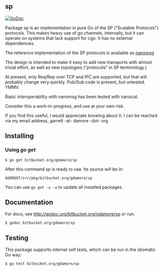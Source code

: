 ## sp

[![GoDoc](https://godoc.org/bitbucket.org/gdamore/sp?status.png)](https://godoc.org/bitbucket.org/gdamore/sp)

Package sp is an implementation in pure Go of the SP ("Scalable Protocols")
protocols.  This makes heavy use of go channels, internally, but it can
operate on systems that lack support for cgo.  It has no external dependencies.

The reference implementation of the SP protocols is available as [nanomsg](http://www.nanomsg.org)
 
The design is intended to make it easy to add new transports with almost
trivial effort, as well as new topologies ("protocols" in SP terminology.)

At present, only Req/Rep over TCP and IPC are supported, but that will probably
change very quickly.  Pub/Sub code is present, but untested.  YMMV.

Basic interoperability with nanomsg has been tested with nanocat.

Consider this a work-in-progress, and use at your own risk.

If you find this useful, I would appreciate knowing about it.  I can be reached
via my email address, garrett -at- damore -dot- org

## Installing

### Using *go get*

    $ go get bitbucket.org/gdamore/sp

After this command *sp* is ready to use. Its source will be in:

    $GOROOT/src/pkg/bitbucket.org/gdamore/sp

You can use `go get -u -a` to update all installed packages.

## Documentation

For docs, see http://godoc.org/bitbucket.org/gdamore/sp or run:

    $ godoc bitbucket.org/gdamore/sp

## Testing

This package supports internal self tests, which can be run in
the idiomatic Go way:

    $ go test bitbucket.org/gdamore/sp

